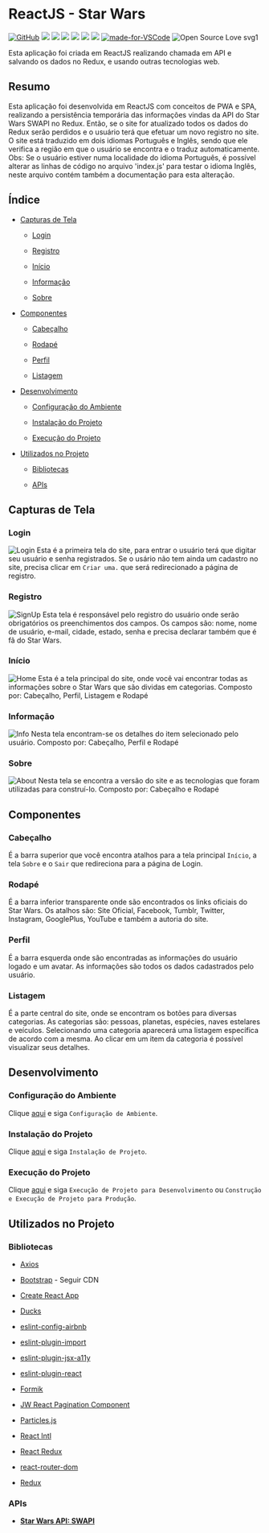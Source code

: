 # ReactJS - Star Wars

[![GitHub](https://img.shields.io/github/license/mashape/apistatus.svg)](https://github.com/osvaldokalvaitir/reactjs-starwars/blob/master/LICENSE)
![](https://img.shields.io/github/package-json/v/osvaldokalvaitir/reactjs-starwars.svg)
![](https://img.shields.io/github/last-commit/osvaldokalvaitir/reactjs-starwars.svg?color=red)
![](https://img.shields.io/github/languages/top/osvaldokalvaitir/reactjs-starwars.svg?color=yellow)
![](https://img.shields.io/github/languages/count/osvaldokalvaitir/reactjs-starwars.svg?color=lightgrey)
![](https://img.shields.io/github/languages/code-size/osvaldokalvaitir/reactjs-starwars.svg)
![](https://img.shields.io/github/repo-size/osvaldokalvaitir/reactjs-starwars.svg?color=blueviolet)
[![made-for-VSCode](https://img.shields.io/badge/Made%20for-VSCode-1f425f.svg)](https://code.visualstudio.com/)
![Open Source Love svg1](https://badges.frapsoft.com/os/v1/open-source.svg?v=103)

Esta aplicação foi criada em ReactJS realizando chamada em API e salvando os dados no Redux, e usando outras tecnologias web.

## Resumo

Esta aplicação foi desenvolvida em ReactJS com conceitos de PWA e SPA, realizando a persistência temporária das informações vindas da API do Star Wars SWAPI no Redux.
Então, se o site for atualizado todos os dados do Redux serão perdidos e o usuário terá que efetuar um novo registro no site.
O site está traduzido em dois idiomas Português e Inglês, sendo que ele verifica a região em que o usuário se encontra e o traduz automaticamente.
Obs: Se o usuário estiver numa localidade do idioma Português, é possível alterar as linhas de código no arquivo 'index.js' para testar o idioma Inglês, neste arquivo contém também a documentação para esta alteração.

## Índice

- [Capturas de Tela](#capturas-de-tela)

  - [Login](#login)

  - [Registro](#registro)

  - [Início](#início)

  - [Informação](#informacao)

  - [Sobre](#sobre)

- [Componentes](#componentes)

  - [Cabeçalho](#cabeçalho)

  - [Rodapé](#rodapé)

  - [Perfil](#perfil)

  - [Listagem](#listagem)

- [Desenvolvimento](#desenvolvimento)

  - [Configuração do Ambiente](#configuração-do-ambiente)

  - [Instalação do Projeto](#instalação-do-projeto)

  - [Execução do Projeto](#execução-do-projeto)

- [Utilizados no Projeto](#utilizados-no-projeto)

  - [Bibliotecas](#bibliotecas)

  - [APIs](#apis)

## Capturas de Tela

### Login

![Login](/.github/assets/login.png)
Esta é a primeira tela do site, para entrar o usuário terá que digitar seu usuário e senha registrados.
Se o usário não tem ainda um cadastro no site, precisa clicar em `Criar uma.` que será redirecionado a página de registro.

### Registro

![SignUp](/.github/assets/signup.png)
Esta tela é responsável pelo registro do usuário onde serão obrigatórios os preenchimentos dos campos.
Os campos são: nome, nome de usuário, e-mail, cidade, estado, senha e precisa declarar também que é fã do Star Wars.

### Início

![Home](/.github/assets/home.png)
Esta é a tela principal do site, onde você vai encontrar todas as informações sobre o Star Wars que são dividas em categorias.
Composto por: Cabeçalho, Perfil, Listagem e Rodapé

### Informação

![Info](/.github/assets/info.png)
Nesta tela encontram-se os detalhes do item selecionado pelo usuário.
Composto por: Cabeçalho, Perfil e Rodapé

### Sobre

![About](/.github/assets/about.png)
Nesta tela se encontra a versão do site e as tecnologias que foram utilizadas para construí-lo.
Composto por: Cabeçalho e Rodapé

## Componentes

### Cabeçalho

É a barra superior que você encontra atalhos para a tela principal `Início`, a tela `Sobre` e o `Sair` que redireciona para a página de Login.

### Rodapé

É a barra inferior transparente onde são encontrados os links oficiais do Star Wars.
Os atalhos são: Site Oficial, Facebook, Tumblr, Twitter, Instagram, GooglePlus, YouTube e também a autoria do site.

### Perfil

É a barra esquerda onde são encontradas as informações do usuário logado e um avatar.
As informações são todos os dados cadastrados pelo usuário.

### Listagem

É a parte central do site, onde se encontram os botões para diversas categorias.
As categorias são: pessoas, planetas, espécies, naves estelares e veículos.
Selecionando uma categoria aparecerá uma listagem específica de acordo com a mesma.
Ao clicar em um item da categoria é possível visualizar seus detalhes.

## Desenvolvimento

### Configuração do Ambiente

Clique [aqui](https://github.com/osvaldokalvaitir/projects-settings/blob/master/README.md) e siga `Configuração de Ambiente`.

### Instalação do Projeto

Clique [aqui](https://github.com/osvaldokalvaitir/projects-settings/blob/master/nodejs/nodejs.md) e siga `Instalação de Projeto`.

### Execução do Projeto

Clique [aqui](https://github.com/osvaldokalvaitir/projects-settings/blob/master/nodejs/libs/create-react-app.md) e siga `Execução de Projeto para Desenvolvimento` ou `Construção e Execução de Projeto para Produção`.

## Utilizados no Projeto

### Bibliotecas

- [Axios](https://github.com/osvaldokalvaitir/projects-settings/blob/master/nodejs/libs/axios.md)

- [Bootstrap](https://github.com/osvaldokalvaitir/projects-settings/blob/master/nodejs/libs/bootstrap.md) - Seguir CDN

- [Create React App](https://github.com/osvaldokalvaitir/projects-settings/blob/master/nodejs/libs/create-react-app.md)

- [Ducks](https://github.com/osvaldokalvaitir/projects-settings/blob/master/nodejs/libs/ducks.md)

- [eslint-config-airbnb](https://github.com/osvaldokalvaitir/projects-settings/blob/master/nodejs/libs/eslint-config-airbnb.md)

- [eslint-plugin-import](https://github.com/osvaldokalvaitir/projects-settings/blob/master/nodejs/libs/eslint-plugin-import.md)

- [eslint-plugin-jsx-a11y](https://github.com/osvaldokalvaitir/projects-settings/blob/master/nodejs/libs/eslint-plugin-jsx-a11y.md)

- [eslint-plugin-react](https://github.com/osvaldokalvaitir/projects-settings/blob/master/nodejs/libs/eslint-plugin-react.md)

- [Formik](https://github.com/osvaldokalvaitir/projects-settings/blob/master/nodejs/libs/formik.md)

- [JW React Pagination Component](https://github.com/osvaldokalvaitir/projects-settings/blob/master/nodejs/libs/jw-react-pagination-component.md)

- [Particles.js](https://github.com/osvaldokalvaitir/projects-settings/blob/master/nodejs/libs/particlesjs.md)

- [React Intl](https://github.com/osvaldokalvaitir/projects-settings/blob/master/nodejs/libs/react-intl.md)

- [React Redux](https://github.com/osvaldokalvaitir/projects-settings/blob/master/nodejs/libs/react-redux.md)

- [react-router-dom](https://github.com/osvaldokalvaitir/projects-settings/blob/master/nodejs/libs/react-router-dom.md)

- [Redux](https://github.com/osvaldokalvaitir/projects-settings/blob/master/nodejs/libs/redux.md)

### APIs

- **[Star Wars API: SWAPI](https://swapi.dev)**
